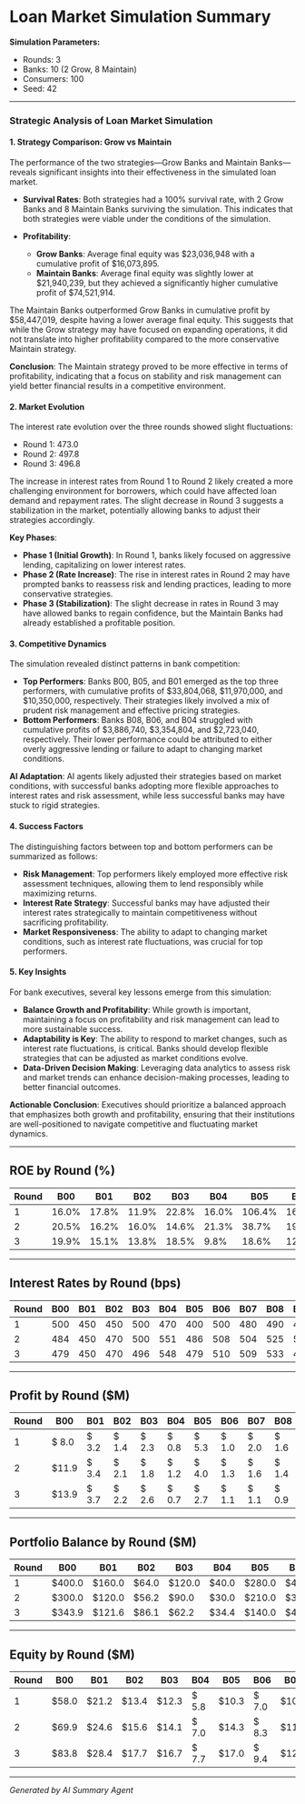 # Loan Market Simulation Summary

**Simulation Parameters:**
- Rounds: 3
- Banks: 10 (2 Grow, 8 Maintain)
- Consumers: 100
- Seed: 42

---

### Strategic Analysis of Loan Market Simulation

#### 1. Strategy Comparison: Grow vs Maintain

The performance of the two strategies—Grow Banks and Maintain Banks—reveals significant insights into their effectiveness in the simulated loan market.

- **Survival Rates**: Both strategies had a 100% survival rate, with 2 Grow Banks and 8 Maintain Banks surviving the simulation. This indicates that both strategies were viable under the conditions of the simulation.
  
- **Profitability**: 
  - **Grow Banks**: Average final equity was $23,036,948 with a cumulative profit of $16,073,895.
  - **Maintain Banks**: Average final equity was slightly lower at $21,940,239, but they achieved a significantly higher cumulative profit of $74,521,914.

The Maintain Banks outperformed Grow Banks in cumulative profit by $58,447,019, despite having a lower average final equity. This suggests that while the Grow strategy may have focused on expanding operations, it did not translate into higher profitability compared to the more conservative Maintain strategy.

**Conclusion**: The Maintain strategy proved to be more effective in terms of profitability, indicating that a focus on stability and risk management can yield better financial results in a competitive environment.

#### 2. Market Evolution

The interest rate evolution over the three rounds showed slight fluctuations:
- Round 1: 473.0
- Round 2: 497.8
- Round 3: 496.8

The increase in interest rates from Round 1 to Round 2 likely created a more challenging environment for borrowers, which could have affected loan demand and repayment rates. The slight decrease in Round 3 suggests a stabilization in the market, potentially allowing banks to adjust their strategies accordingly.

**Key Phases**:
- **Phase 1 (Initial Growth)**: In Round 1, banks likely focused on aggressive lending, capitalizing on lower interest rates.
- **Phase 2 (Rate Increase)**: The rise in interest rates in Round 2 may have prompted banks to reassess risk and lending practices, leading to more conservative strategies.
- **Phase 3 (Stabilization)**: The slight decrease in rates in Round 3 may have allowed banks to regain confidence, but the Maintain Banks had already established a profitable position.

#### 3. Competitive Dynamics

The simulation revealed distinct patterns in bank competition:
- **Top Performers**: Banks B00, B05, and B01 emerged as the top three performers, with cumulative profits of $33,804,068, $11,970,000, and $10,350,000, respectively. Their strategies likely involved a mix of prudent risk management and effective pricing strategies.
- **Bottom Performers**: Banks B08, B06, and B04 struggled with cumulative profits of $3,886,740, $3,354,804, and $2,723,040, respectively. Their lower performance could be attributed to either overly aggressive lending or failure to adapt to changing market conditions.

**AI Adaptation**: AI agents likely adjusted their strategies based on market conditions, with successful banks adopting more flexible approaches to interest rates and risk assessment, while less successful banks may have stuck to rigid strategies.

#### 4. Success Factors

The distinguishing factors between top and bottom performers can be summarized as follows:
- **Risk Management**: Top performers likely employed more effective risk assessment techniques, allowing them to lend responsibly while maximizing returns.
- **Interest Rate Strategy**: Successful banks may have adjusted their interest rates strategically to maintain competitiveness without sacrificing profitability.
- **Market Responsiveness**: The ability to adapt to changing market conditions, such as interest rate fluctuations, was crucial for top performers.

#### 5. Key Insights

For bank executives, several key lessons emerge from this simulation:
- **Balance Growth and Profitability**: While growth is important, maintaining a focus on profitability and risk management can lead to more sustainable success.
- **Adaptability is Key**: The ability to respond to market changes, such as interest rate fluctuations, is critical. Banks should develop flexible strategies that can be adjusted as market conditions evolve.
- **Data-Driven Decision Making**: Leveraging data analytics to assess risk and market trends can enhance decision-making processes, leading to better financial outcomes.

**Actionable Conclusion**: Executives should prioritize a balanced approach that emphasizes both growth and profitability, ensuring that their institutions are well-positioned to navigate competitive and fluctuating market dynamics.

---

## ROE by Round (%)

| Round | B00 | B01 | B02 | B03 | B04 | B05 | B06 | B07 | B08 | B09 |
|-------|------|------|------|------|------|------|------|------|------|------|
|     1 | 16.0% | 17.8% | 11.9% | 22.8% | 16.0% | 106.4% | 16.0% | 25.2% | 22.9% | 27.4% |
|     2 | 20.5% | 16.2% | 16.0% | 14.6% | 21.3% | 38.7% | 19.2% | 16.3% | 16.2% | 16.1% |
|     3 | 19.9% | 15.1% | 13.8% | 18.5% | 9.8% | 18.6% | 12.7% | 9.2% | 8.9% | 17.5% |

---

## Interest Rates by Round (bps)

| Round | B00 | B01 | B02 | B03 | B04 | B05 | B06 | B07 | B08 | B09 |
|-------|------|------|------|------|------|------|------|------|------|------|
|     1 | 500 | 450 | 450 | 500 | 470 | 400 | 500 | 480 | 490 | 490 |
|     2 | 484 | 450 | 470 | 500 | 551 | 486 | 508 | 504 | 525 | 500 |
|     3 | 479 | 450 | 470 | 496 | 548 | 479 | 510 | 509 | 533 | 494 |

---

## Profit by Round ($M)

| Round | B00 | B01 | B02 | B03 | B04 | B05 | B06 | B07 | B08 | B09 |
|-------|------|------|------|------|------|------|------|------|------|------|
|     1 | $ 8.0 | $ 3.2 | $ 1.4 | $ 2.3 | $ 0.8 | $ 5.3 | $ 1.0 | $ 2.0 | $ 1.6 | $ 2.7 |
|     2 | $11.9 | $ 3.4 | $ 2.1 | $ 1.8 | $ 1.2 | $ 4.0 | $ 1.3 | $ 1.6 | $ 1.4 | $ 2.1 |
|     3 | $13.9 | $ 3.7 | $ 2.2 | $ 2.6 | $ 0.7 | $ 2.7 | $ 1.1 | $ 1.1 | $ 0.9 | $ 2.6 |

---

## Portfolio Balance by Round ($M)

| Round | B00 | B01 | B02 | B03 | B04 | B05 | B06 | B07 | B08 | B09 |
|-------|------|------|------|------|------|------|------|------|------|------|
|     1 | $400.0 | $160.0 | $64.0 | $120.0 | $40.0 | $280.0 | $48.0 | $96.0 | $80.0 | $144.0 |
|     2 | $300.0 | $120.0 | $56.2 | $90.0 | $30.0 | $210.0 | $36.0 | $72.0 | $60.0 | $108.0 |
|     3 | $343.9 | $121.6 | $86.1 | $62.2 | $34.4 | $140.0 | $41.3 | $51.3 | $44.7 | $72.0 |

---

## Equity by Round ($M)

| Round | B00 | B01 | B02 | B03 | B04 | B05 | B06 | B07 | B08 | B09 |
|-------|------|------|------|------|------|------|------|------|------|------|
|     1 | $58.0 | $21.2 | $13.4 | $12.3 | $ 5.8 | $10.3 | $ 7.0 | $10.0 | $ 8.6 | $12.7 |
|     2 | $69.9 | $24.6 | $15.6 | $14.1 | $ 7.0 | $14.3 | $ 8.3 | $11.6 | $10.0 | $14.8 |
|     3 | $83.8 | $28.4 | $17.7 | $16.7 | $ 7.7 | $17.0 | $ 9.4 | $12.7 | $10.9 | $17.4 |

---

*Generated by AI Summary Agent*
